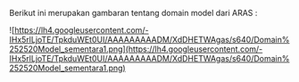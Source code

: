Berikut ini merupakan gambaran tentang domain model dari ARAS :


![https://lh4.googleusercontent.com/-IHx5rlLjoTE/TpkduWEt0UI/AAAAAAAAADM/XdDHETWAgas/s640/Domain%252520Model_sementara1.png](https://lh4.googleusercontent.com/-IHx5rlLjoTE/TpkduWEt0UI/AAAAAAAAADM/XdDHETWAgas/s640/Domain%252520Model_sementara1.png)